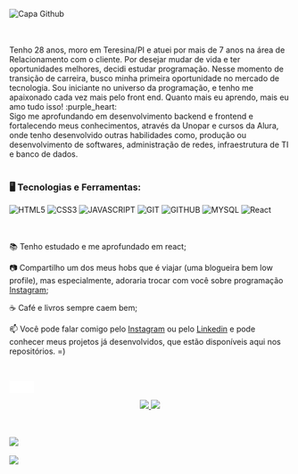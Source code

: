 ![Capa Github](https://user-images.githubusercontent.com/102766893/195367473-28565f26-83d8-46ba-a691-511735d8d9a7.jpg)

</br>
</br>
Tenho 28 anos, moro em Teresina/PI e atuei por mais de 7 anos na área de Relacionamento com o
cliente. Por desejar mudar de vida e ter oportunidades melhores, decidi estudar programação. 
Nesse momento de transição de carreira, busco minha primeira oportunidade no mercado de tecnologia. 
Sou iniciante no universo da programação, e tenho me apaixonado cada vez mais pelo front end. 
Quanto mais eu aprendo, mais eu amo tudo isso! :purple_heart:
</br>
Sigo me aprofundando em desenvolvimento backend e frontend e fortalecendo meus conhecimentos, através da Unopar e cursos da Alura, onde tenho desenvolvido outras habilidades como, produção ou desenvolvimento de softwares, administração de redes, infraestrutura de TI e banco de dados.
</br>
</br>

### 🖥️ Tecnologias e Ferramentas: 
<div><img width="40px" src="https://cdn.jsdelivr.net/gh/devicons/devicon/icons/html5/html5-original-wordmark.svg" title = "HTML5"/>
<img width="40px" src="https://cdn.jsdelivr.net/gh/devicons/devicon/icons/css3/css3-original-wordmark.svg" title = "CSS3"/>
<img width="40px" src="https://cdn.jsdelivr.net/gh/devicons/devicon/icons/javascript/javascript-original.svg" title = "JAVASCRIPT"/>
<img width="40px" src="https://cdn.jsdelivr.net/gh/devicons/devicon/icons/git/git-original.svg" title = "GIT"/>
<img width="40px" src="https://cdn.jsdelivr.net/gh/devicons/devicon/icons/github/github-original.svg" title = "GITHUB"/>
<img width="40px" src="https://cdn.jsdelivr.net/gh/devicons/devicon/icons/mysql/mysql-original.svg" title = "MYSQL"/>
<img width="40px" src="https://cdn.jsdelivr.net/gh/devicons/devicon/icons/react/react-original.svg" title = "React" /> </div>
</br>
</br>

<div display="inline-block">
 <p align="left">📚 Tenho estudado e me aprofundado em react;</p>
 <p align="left">📷 Compartilho um dos meus hobs que é viajar (uma blogueira bem low profile), mas especialmente, adoraria trocar com você sobre programação  <a href="https://www.instagram.com/lisandradecassia">Instagram</a>;</p>
 <p align="left">☕ Café e livros sempre caem bem;</p>
</div>

📫 Você pode falar comigo pelo [Instagram](https://www.instagram.com/lisandradecassia) ou pelo [Linkedin](https://www.linkedin.com/in/lisandradecassia/) e pode conhecer meus projetos já desenvolvidos, que estão disponíveis aqui nos repositórios. =)

</br>

<a href="https://www.instagram.com/lisandradecassia" target="_blank"><img align="left" alt="Instagram" width="22px" src="https://github.com/Aakarsh-B/trying-repos/blob/master/insta.svg" />
<a href="https://www.linkedin.com/in/lisandradecassia/" target="_blank"><img align="left" alt="LinkedIn" width="22px" src="https://github.com/Aakarsh-B/trying-repos/blob/master/linkedin.svg" />
</a>
 
 </br>
 </br>

<div align="center">
  <a href="https://github.com/Lisandradecassia">
  <img height="180em" src="https://github-readme-stats.vercel.app/api?username=lisandradecassia&show_icons=true&theme=dracula&include_all_commits=true&count_private=true"/>
  <img height="180em" src="https://github-readme-stats.vercel.app/api/top-langs/?username=lisandradecassia&layout=compact&langs_count=7&theme=dracula"/>
</div>
  
 </br>
 </br>

<div>

 <a href = "https://discord.com/channels/@me/954540540647583815" target="_blank"><img src="https://img.shields.io/badge/Discord-7289DA?style=for-the-badge&logo=discord&logoColor=white" target="_blank"></a> 
 
  <a href = "mailto:lisandradecassia@gmail.com"><img src="https://img.shields.io/badge/-Gmail-%23333?style=for-the-badge&logo=gmail&logoColor=white" target="_blank"></a>

</div>

